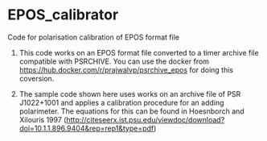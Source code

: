 # EPOS_calibrator

Code for polarisation calibration of EPOS format file

1. This code works on an EPOS format file converted to a timer archive file compatible with PSRCHIVE. You can use the docker from https://hub.docker.com/r/prajwalvp/psrchive_epos for doing this coversion.

2. The sample code shown here uses works on an archive file of PSR J1022+1001 and applies a calibration procedure for an adding polarimeter. The equations for this can be found in Hoesnborch and Xilouris 1997 (http://citeseerx.ist.psu.edu/viewdoc/download?doi=10.1.1.896.9404&rep=rep1&type=pdf) 

